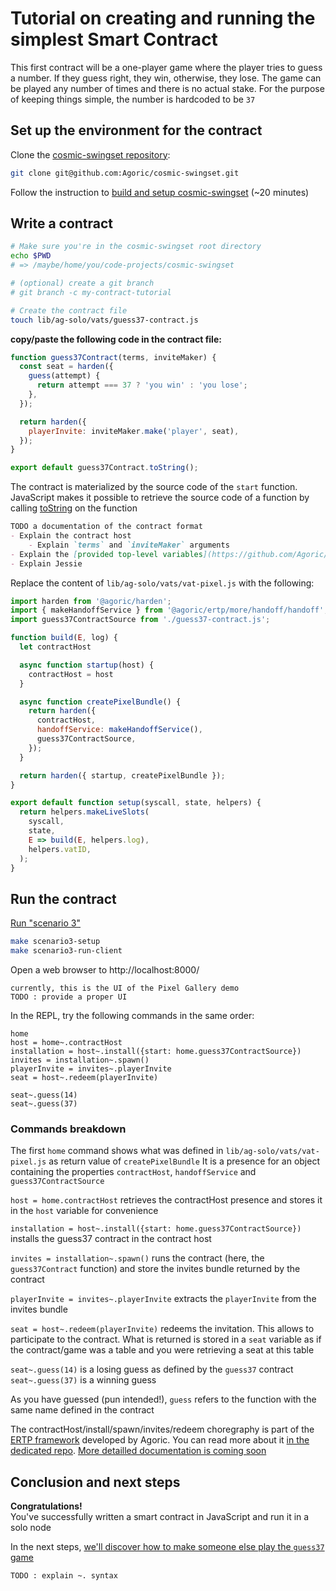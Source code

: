 # Tutorial on creating and running the simplest Smart Contract

This first contract will be a one-player game where the player tries to guess a number. If they guess right, they win, otherwise, they lose. The game can be played any number of times and there is no actual stake. For the purpose of keeping things simple, the number is hardcoded to be `37`


## Set up the environment for the contract

Clone the [cosmic-swingset repository](https://github.com/Agoric/cosmic-swingset):
```sh
git clone git@github.com:Agoric/cosmic-swingset.git
```

Follow the instruction to [build and setup cosmic-swingset](https://github.com/Agoric/cosmic-swingset#build-from-source) (~20 minutes)


## Write a contract

```sh
# Make sure you're in the cosmic-swingset root directory
echo $PWD
# => /maybe/home/you/code-projects/cosmic-swingset

# (optional) create a git branch
# git branch -c my-contract-tutorial

# Create the contract file
touch lib/ag-solo/vats/guess37-contract.js
```

**copy/paste the following code in the contract file:**
```js
function guess37Contract(terms, inviteMaker) {
  const seat = harden({
    guess(attempt) {
      return attempt === 37 ? 'you win' : 'you lose';
    },
  });

  return harden({
    playerInvite: inviteMaker.make('player', seat),
  });
}

export default guess37Contract.toString();
```

The contract is materialized by the source code of the `start` function. JavaScript makes it possible to retrieve the source code of a function by calling [toString](https://developer.mozilla.org/en-US/docs/Web/JavaScript/Reference/Global_Objects/Function/toString) on the function

```md
TODO a documentation of the contract format
- Explain the contract host
    - Explain `terms` and `inviteMaker` arguments
- Explain the [provided top-level variables](https://github.com/Agoric/ERTP/blob/8f42af53581821bb16a9f4e3d62603833354ef8b/core/contractHost.js#L53-L63)
- Explain Jessie
```

Replace the content of `lib/ag-solo/vats/vat-pixel.js` with the following:

```js
import harden from '@agoric/harden';
import { makeHandoffService } from '@agoric/ertp/more/handoff/handoff';
import guess37ContractSource from './guess37-contract.js';

function build(E, log) {
  let contractHost

  async function startup(host) {
    contractHost = host
  }

  async function createPixelBundle() {
    return harden({
      contractHost,
      handoffService: makeHandoffService(),
      guess37ContractSource,
    });
  }

  return harden({ startup, createPixelBundle });
}

export default function setup(syscall, state, helpers) {
  return helpers.makeLiveSlots(
    syscall,
    state,
    E => build(E, helpers.log),
    helpers.vatID,
  );
}
```


## Run the contract

[Run "scenario 3"](https://github.com/Agoric/cosmic-swingset#scenario-3--no-testnet-develop-off-chain-demo)

```sh
make scenario3-setup
make scenario3-run-client
```

Open a web browser to http://localhost:8000/

```
currently, this is the UI of the Pixel Gallery demo
TODO : provide a proper UI
```

In the REPL, try the following commands in the same order:
```
home
host = home~.contractHost
installation = host~.install({start: home.guess37ContractSource})
invites = installation~.spawn()
playerInvite = invites~.playerInvite
seat = host~.redeem(playerInvite)

seat~.guess(14)
seat~.guess(37)
```

### Commands breakdown 

The first `home` command shows what was defined in `lib/ag-solo/vats/vat-pixel.js` as return value of `createPixelBundle`
It is a presence for an object containing the properties `contractHost`, `handoffService` and `guess37ContractSource`

`host = home.contractHost` retrieves the contractHost presence and stores it in the `host` variable for convenience

`installation = host~.install({start: home.guess37ContractSource})` installs the guess37 contract in the contract host

`invites = installation~.spawn()` runs the contract (here, the `guess37Contract` function) and store the invites bundle returned by the contract

`playerInvite = invites~.playerInvite` extracts the `playerInvite` from the invites bundle

`seat = host~.redeem(playerInvite)` redeems the invitation. This allows to participate to the contract. What is returned is stored in a `seat` variable as if the contract/game was a table and you were retrieving a seat at this table

`seat~.guess(14)` is a losing guess as defined by the `guess37` contract
`seat~.guess(37)` is a winning guess

As you have guessed (pun intended!), `guess` refers to the function with the same name defined in the contract

The contractHost/install/spawn/invites/redeem choregraphy is part of the [ERTP framework](https://github.com/Agoric/ERTP) developed by Agoric. You can read more about it [in the dedicated repo](https://github.com/Agoric/ERTP/blob/master/core/contractHost.chainmail). [More detailled documentation is coming soon](https://github.com/Agoric/Documentation/pull/17)


## Conclusion and next steps

**Congratulations!**\
You've successfully written a smart contract in JavaScript and run it in a solo node

In the next steps, [we'll discover how to make someone else play the `guess37` game](./guess37-multiple-participants)


`TODO : explain ~. syntax`